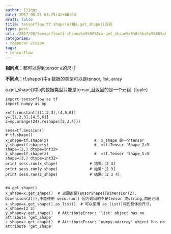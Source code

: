 ```yaml
---
author: 111qqz
date: 2017-08-21 03:25:42+00:00
draft: false
title: tensorflow:tf.shape(a)和a.get_shape()区别
type: post
url: /2017/08/tensorflowtf-shapea%e5%92%8ca-get_shape%e5%8c%ba%e5%88%ab/
categories:
- computer vision
tags:
- tensorflow
---
```




**相同点**：都可以得到tensor a的尺寸

**不同点**：tf.shape()中a 数据的类型可以是tensor, list, array

a.get_shape()中a的数据类型只能是tensor,且返回的是一个元组（tuple）


    
    import tensorflow as tf  
    import numpy as np  
      
    x=tf.constant([[1,2,3],[4,5,6]]  
    y=[[1,2,3],[4,5,6]]  
    z=np.arange(24).reshape([2,3,4]))  
      
    sess=tf.Session()  
    # tf.shape()  
    x_shape=tf.shape(x)                    #  x_shape 是一个tensor  
    y_shape=tf.shape(y)                    #  <tf.Tensor 'Shape_2:0' shape=(2,) dtype=int32>  
    z_shape=tf.shape(z)                    #  <tf.Tensor 'Shape_5:0' shape=(3,) dtype=int32>  
    print sess.run(x_shape)              # 结果:[2 3]  
    print sess.run(y_shape)              # 结果:[2 3]  
    print sess.run(z_shape)              # 结果:[2 3 4]  
      
      
    #a.get_shape()  
    x_shape=x.get_shape()  # 返回的是TensorShape([Dimension(2), Dimension(3)]),不能使用 sess.run() 因为返回的不是tensor 或string,而是元组  
    x_shape=x.get_shape().as_list()  # 可以使用 as_list()得到具体的尺寸，x_shape=[2 3]  
    y_shape=y.get_shape()  # AttributeError: 'list' object has no attribute 'get_shape'  
    z_shape=z.get_shape()  # AttributeError: 'numpy.ndarray' object has no attribute 'get_shape'





